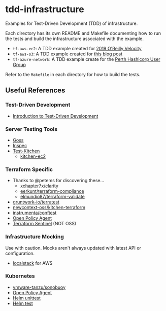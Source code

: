 # tdd-infrastructure

Examples for Test-Driven Development (TDD) of infrastructure.

Each directory has its own README and Makefile documenting
how to run the tests and build the infrastructure associated
with the example.

- `tf-aws-ec2`: A TDD example created for [2019 O'Reilly Velocity](https://www.hashicorp.com/resources/test-driven-development-tdd-for-infrastructure)
- `tf-aws-s3`: A TDD example created for [this blog post](https://medium.com/@joatmon08/test-driven-development-techniques-for-infrastructure-a73bd1ab273b)
- `tf-azure-network`: A TDD example create for the [Perth Hashicorp User Group](https://www.youtube.com/watch?v=s0y0nRIrgwE)

Refer to the `Makefile` in each directory for how to build the tests.

## Useful References

### Test-Driven Development

- [Introduction to Test-Driven Development](https://hackernoon.com/introduction-to-test-driven-development-tdd-61a13bc92d92)

### Server Testing Tools
- [Goss](https://github.com/aelsabbahy/goss)
- [Inspec](https://www.inspec.io/)
- [Test-Kitchen](https://docs.chef.io/kitchen.html)
  - [kitchen-ec2](https://github.com/test-kitchen/kitchen-ec2)

### Terraform Specific

- Thanks to @petems for discovering these...
  - [xchapter7x/clarity](https://github.com/xchapter7x/clarity)
  - [eerkunt/terraform-compliance](https://github.com/eerkunt/terraform-compliance)
  - [elmundio87/terraform-validate](https://github.com/elmundio87/terraform_validate)
- [gruntwork-io/terratest](https://github.com/gruntwork-io/terratest)
- [newcontext-oss/kitchen-terraform](https://github.com/newcontext-oss/kitchen-terraform)
- [instrumenta/conftest](https://github.com/instrumenta/conftest)
- [Open Policy Agent](https://www.openpolicyagent.org/docs/latest/terraform/)
- [Terraform Sentinel](https://www.terraform.io/docs/cloud/sentinel/index.html) (NOT OSS)

### Infrastructure Mocking

Use with caution. Mocks aren't always updated with latest API or configuration.

- [localstack](https://github.com/localstack/localstack) for AWS

### Kubernetes

- [vmware-tanzu/sonobuoy](https://github.com/vmware-tanzu/sonobuoy)
- [Open Policy Agent](https://www.openpolicyagent.org/docs/latest/kubernetes-tutorial/)
- [Helm unittest](https://github.com/lrills/helm-unittest)
- [Helm test](https://helm.sh/docs/helm/#helm-test)